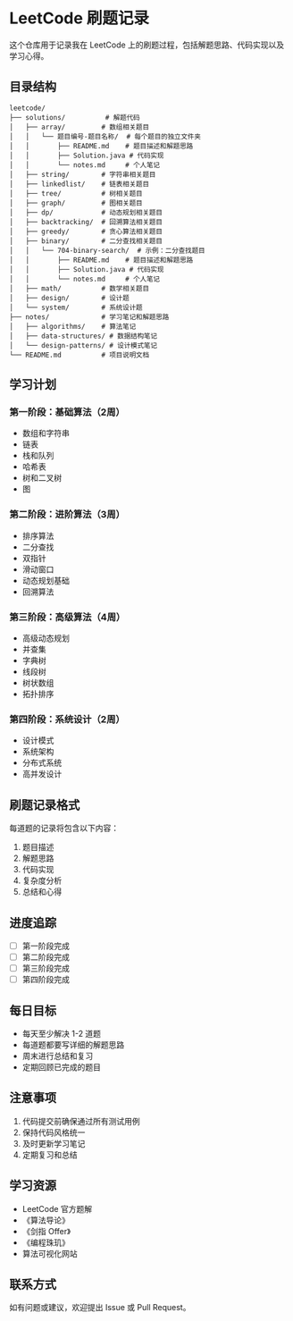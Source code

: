 # LeetCode 刷题记录

这个仓库用于记录我在 LeetCode 上的刷题过程，包括解题思路、代码实现以及学习心得。

## 目录结构

```
leetcode/
├── solutions/          # 解题代码
│   ├── array/         # 数组相关题目
│   │   └── 题目编号-题目名称/  # 每个题目的独立文件夹
│   │       ├── README.md    # 题目描述和解题思路
│   │       ├── Solution.java # 代码实现
│   │       └── notes.md     # 个人笔记
│   ├── string/        # 字符串相关题目
│   ├── linkedlist/    # 链表相关题目
│   ├── tree/          # 树相关题目
│   ├── graph/         # 图相关题目
│   ├── dp/            # 动态规划相关题目
│   ├── backtracking/  # 回溯算法相关题目
│   ├── greedy/        # 贪心算法相关题目
│   ├── binary/        # 二分查找相关题目
│   │   └── 704-binary-search/  # 示例：二分查找题目
│   │       ├── README.md    # 题目描述和解题思路
│   │       ├── Solution.java # 代码实现
│   │       └── notes.md     # 个人笔记
│   ├── math/          # 数学相关题目
│   ├── design/        # 设计题
│   └── system/        # 系统设计题
├── notes/             # 学习笔记和解题思路
│   ├── algorithms/    # 算法笔记
│   ├── data-structures/ # 数据结构笔记
│   └── design-patterns/ # 设计模式笔记
└── README.md          # 项目说明文档
```

## 学习计划

### 第一阶段：基础算法（2周）
- 数组和字符串
- 链表
- 栈和队列
- 哈希表
- 树和二叉树
- 图

### 第二阶段：进阶算法（3周）
- 排序算法
- 二分查找
- 双指针
- 滑动窗口
- 动态规划基础
- 回溯算法

### 第三阶段：高级算法（4周）
- 高级动态规划
- 并查集
- 字典树
- 线段树
- 树状数组
- 拓扑排序

### 第四阶段：系统设计（2周）
- 设计模式
- 系统架构
- 分布式系统
- 高并发设计

## 刷题记录格式

每道题的记录将包含以下内容：
1. 题目描述
2. 解题思路
3. 代码实现
4. 复杂度分析
5. 总结和心得

## 进度追踪

- [ ] 第一阶段完成
- [ ] 第二阶段完成
- [ ] 第三阶段完成
- [ ] 第四阶段完成

## 每日目标

- 每天至少解决 1-2 道题
- 每道题都要写详细的解题思路
- 周末进行总结和复习
- 定期回顾已完成的题目

## 注意事项

1. 代码提交前确保通过所有测试用例
2. 保持代码风格统一
3. 及时更新学习笔记
4. 定期复习和总结

## 学习资源

- LeetCode 官方题解
- 《算法导论》
- 《剑指 Offer》
- 《编程珠玑》
- 算法可视化网站

## 联系方式

如有问题或建议，欢迎提出 Issue 或 Pull Request。